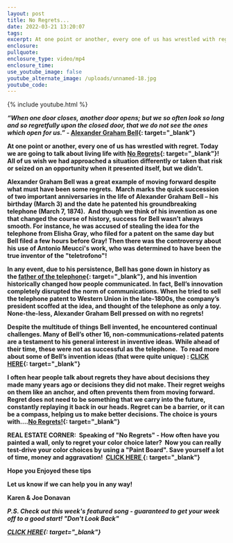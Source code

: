 ```yaml
---
layout: post
title: No Regrets...
date: 2022-03-21 13:20:07
tags:
excerpt: At one point or another, every one of us has wrestled with regret
enclosure:
pullquote:
enclosure_type: video/mp4
enclosure_time:
use_youtube_image: false
youtube_alternate_image: /uploads/unnamed-18.jpg
youtube_code:
---
```

{% include youtube.html %}

***“When one door closes, another door opens; but we so often look so long and so regretfully upon the closed door, that we do not see the ones which open for us.”*&nbsp;-&nbsp;[Alexander Graham Bell](https://t.e2ma.net/click/ltx0je/hmthfkv/lpaghi){: target="_blank"}**

**At one point or another, every one of us has wrestled with regret. Today we are going to talk about living life with&nbsp;[No Regrets](https://t.e2ma.net/click/ltx0je/hmthfkv/1hbghi){: target="_blank"}\! All of us wish we had approached a situation differently or taken that risk or seized on an opportunity when it presented itself, but we didn’t.**

**Alexander Graham Bell was a great example of moving forward despite what must have been some regrets.&nbsp; March marks the quick succession of two important anniversaries in the life of Alexander Graham Bell – his birthday (March 3) and the date he patented his groundbreaking telephone (March 7, 1874).&nbsp; And though we think of his invention as one that changed the course of history, success for Bell wasn’t always smooth. For instance, he was accused of stealing the idea for the telephone from Elisha Gray, who filed for a patent on the same day but Bell filed a few hours before Gray\! Then there was the controversy about his use of Antonio Meucci's work, who was determined to have been the true inventor of the "teletrofono"\!**

**In any event, due to his persistence, Bell has gone down in history as the&nbsp;[father of the telephone](https://t.e2ma.net/click/ltx0je/hmthfkv/hacghi){: target="_blank"}, and his invention historically changed how people communicated. In fact, Bell’s innovation completely disrupted the norm of communications. When he tried to sell the telephone patent to Western Union in the late-1800s, the company’s president scoffed at the idea, and thought of the telephone as only a toy. None-the-less, Alexander Graham Bell pressed on with no regrets\!**

**Despite the multitude of things Bell invented, he encountered continual challenges. Many of Bell’s other 16, non-communications-related patents are a testament to his general interest in inventive ideas. While ahead of their time, these were not as successful as the telephone.&nbsp; To read more about some of Bell’s invention ideas (that were quite unique) :&nbsp;[CLICK HERE](https://t.e2ma.net/click/ltx0je/hmthfkv/x2cghi){: target="_blank"}**

**I often hear people talk about regrets they have about decisions they made many years ago or decisions they did not make. Their regret weighs on them like an anchor, and often prevents them from moving forward. Regret does not need to be something that we carry into the future, constantly replaying it back in our heads. Regret can be a barrier, or it can be a compass, helping us to make better decisions. The choice is yours with....[No Regrets\!](https://t.e2ma.net/click/ltx0je/hmthfkv/dvdghi){: target="_blank"}**

**REAL ESTATE CORNER: &nbsp;Speaking of "No Regrets" - How often have you painted a wall, only to regret your color choice later?&nbsp; Now you can really test-drive your color choices by using a "Paint Board". Save yourself a lot of time, money and aggravation\! &nbsp;[CLICK HERE&nbsp;](https://t.e2ma.net/click/ltx0je/hmthfkv/tneghi){: target="_blank"}**

**Hope you Enjoyed these tips**

**Let us know if we can help you in any way\!&nbsp;**

**Karen & Joe Donavan&nbsp;**

***P.S. Check out this week's featured song - guaranteed to get your week off to a good start\! "Don't Look Back"***

***[CLICK HERE](https://t.e2ma.net/click/ltx0je/hmthfkv/9ffghi){: target="_blank"}***
